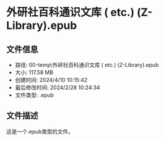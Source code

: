 ﻿# 外研社百科通识文库 ( etc.) (Z-Library).epub

## 文件信息
- 路径: 00-temp\外研社百科通识文库 ( etc.) (Z-Library).epub
- 大小: 117.58 MB
- 创建时间: 2024/4/10 10:15:42
- 最后修改时间: 2024/2/28 10:24:34
- 文件类型: .epub

## 文件描述
这是一个.epub类型的文件。

